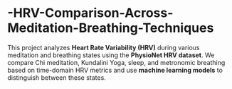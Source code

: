 # -HRV-Comparison-Across-Meditation-Breathing-Techniques
This project analyzes **Heart Rate Variability (HRV)** during various meditation and breathing states using the **PhysioNet HRV dataset**. We compare Chi meditation, Kundalini Yoga, sleep, and metronomic breathing based on time-domain HRV metrics and use **machine learning models** to distinguish between these states.
